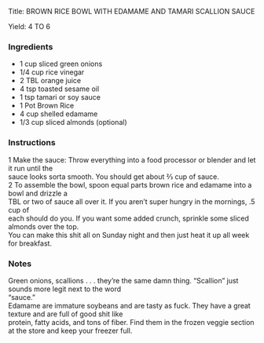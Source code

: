 <!DOCTYPE HTML PUBLIC "-//W3C//DTD HTML 4.0 Transitional//EN">
<html>
  <head>
  <title>BROWN RICE BOWL WITH EDAMAME AND TAMARI SCALLION SAUCE</title><link rel='stylesheet' href='style.css' type='text/css'><meta http-equiv="Content-Style-Stype" content="text/css">
     <meta http-equiv="Content-Type" content="text/html;charset=utf-8">
     </head><body><div class="recipe" itemscope itemtype="http://schema.org/Recipe"><div class='header'><p class="title"><span class="label">Title:</span> <span itemprop="name">BROWN RICE BOWL WITH EDAMAME AND TAMARI SCALLION SAUCE</span></p>
<p class="yields"><span class="label">Yield:</span> <span itemprop="recipeYield">4 TO 6</span></p>
</div><div class="ing"><h3>Ingredients</h3><ul class="ing"><li class="ing" itemprop="ingredients">1 cup sliced green onions </li>
<li class="ing" itemprop="ingredients">1/4 cup rice vinegar </li>
<li class="ing" itemprop="ingredients">2 TBL orange juice </li>
<li class="ing" itemprop="ingredients">4 tsp toasted sesame oil </li>
<li class="ing" itemprop="ingredients">1 tsp tamari or soy sauce </li>
<li class="ing" itemprop="ingredients">1 Pot Brown Rice </li>
<li class="ing" itemprop="ingredients">4 cup shelled edamame </li>
<li class="ing" itemprop="ingredients">1/3 cup sliced almonds (optional)</li>
</ul>
</div>
<div class="instructions"><h3 class="Instructions">Instructions</h3><div itemprop="recipeInstructions"><p>1 Make the sauce: Throw everything into a food processor or blender and let it run until the<br>sauce looks sorta smooth. You should get about 2⁄3 cup of sauce.<br>2 To assemble the bowl, spoon equal parts brown rice and edamame into a bowl and drizzle a<br>TBL or two of sauce all over it. If you aren’t super hungry in the mornings, .5 cup of<br>each should do you. If you want some added crunch, sprinkle some sliced almonds over the top.<br>You can make this shit all on Sunday night and then just heat it up all week for breakfast.</p></div></div><div class="modifications"><h3 class="Notes">Notes</h3><p>Green onions, scallions . . . they’re the same damn thing. “Scallion” just sounds more legit next to the word<br>“sauce.”<br> Edamame are immature soybeans and are tasty as fuck. They have a great texture and are full of good shit like<br>protein, fatty acids, and tons of fiber. Find them in the frozen veggie section at the store and keep your freezer full.</p></div></div>

</body>
</html>